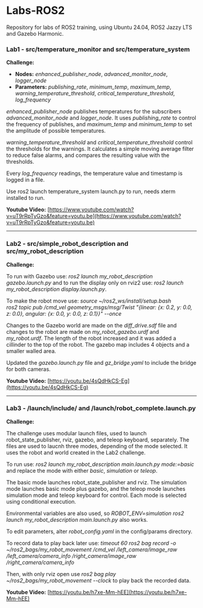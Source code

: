 # Labs-ROS2
Repository for labs of ROS2 training, using Ubuntu 24.04, ROS2 Jazzy LTS and Gazebo Harmonic.

### Lab1 - src/temperature_monitor and src/temperature_system

**Challenge:**

- **Nodes:** *enhanced_publisher_node*, *advanced_monitor_node*, *logger_node*
- **Parameters:** *publishing_rate*, *minimum_temp*, *maximum_temp*, *warning_temperature_threshold*, *critical_temperature_threshold*, *log_frequency*

*enhanced_publisher_node* publishes temperatures for the subscribers *advanced_monitor_node* and *logger_node*. It uses *publishing_rate* to control the frequency of publishes, and *maximum_temp* and *minimum_temp* to set the amplitude of possible temperatures.

*warning_temperature_threshold* and *critical_temperature_threshold* control the thresholds for the warnings. It calculates a simple moving average filter to reduce false alarms, and compares the resulting value with the thresholds.

Every *log_frequency* readings, the temperature value and timestamp is logged in a file.

Use ros2 launch temperature_system launch.py to run, needs xterm installed to run.

**Youtube Video:** [https://www.youtube.com/watch?v=uT9rRpTyGzo&feature=youtu.be](https://www.youtube.com/watch?v=uT9rRpTyGzo&feature=youtu.be)

---

### Lab2 - src/simple_robot_description and src/my_robot_description

**Challenge:**

To run with Gazebo use: *ros2 launch my_robot_description gazebo.launch.py* and to run the display only on rviz2 use: *ros2 launch my_robot_description display.launch.py*.

To make the robot move use: *source ~/ros2_ws/install/setup.bash \
ros2 topic pub /cmd_vel geometry_msgs/msg/Twist "{linear: {x: 0.2, y: 0.0, z: 0.0}, angular: {x: 0.0, y: 0.0, z: 0.1}}" --once*

Changes to the Gazebo world are made on the *diff_drive.sdf* file and changes to the robot are made on *my_robot_gazebo.urdf* and *my_robot.urdf*. The length of the robot increased and it was added a cillinder to the top of the robot. The gazebo map includes 4 objects and a smaller walled area.

Updated the *gazebo.launch.py* file and *gz_bridge.yaml* to include the bridge for both cameras.

**Youtube Video:**  [https://youtu.be/4sQdHkCS-Eg](https://youtu.be/4sQdHkCS-Eg)

---

### Lab3 - /launch/include/ and /launch/robot_complete.launch.py

**Challenge:**

The challenge uses modular launch files, used to launch robot_state_publisher, rviz, gazebo, and teleop keyboard, separately. The files are used to laucnh three modes, depending of the mode selected. It uses the robot and world created in the Lab2 challenge.

To run use: *ros2 launch my_robot_description main.launch.py mode:=basic* and replace the mode with either *basic*, *simulation* or *teleop*.

The basic mode launches robot_state_publisher and rviz. The simulation mode launches basic mode plus gazebo, and the teleop mode launches simulation mode and teleop keyboard for control. Each mode is selected using conditional execution.

Environmental variables are also used, so *ROBOT_ENV=simulation ros2 launch my_robot_description main.launch.py* also works.

To edit parameters, alter *robot_config.yaml* in the config/params directory.

To record data to play back later use: *timeout 60 ros2 bag record -o ~/ros2_bags/my_robot_movement /cmd_vel /left_camera/image_raw /left_camera/camera_info /right_camera/image_raw /right_camera/camera_info*

Then, with only rviz open use *ros2 bag play ~/ros2_bags/my_robot_movement --clock* to play back the recorded data.

**Youtube Video:**  [https://youtu.be/h7xe-Mm-hEE](https://youtu.be/h7xe-Mm-hEE)